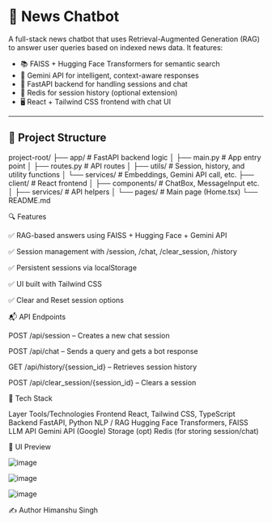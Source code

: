 # 📰 News Chatbot

A full-stack news chatbot that uses Retrieval-Augmented Generation (RAG) to answer user queries based on indexed news data. It features:

- 📚 FAISS + Hugging Face Transformers for semantic search
- 🤖 Gemini API for intelligent, context-aware responses
- 🚀 FastAPI backend for handling sessions and chat
- 🧠 Redis for session history (optional extension)
- 🖥️ React + Tailwind CSS frontend with chat UI

---

## 📁 Project Structure

project-root/
├── app/ # FastAPI backend logic
│ ├── main.py # App entry point
│ ├── routes.py # API routes
│ ├── utils/ # Session, history, and utility functions
│ └── services/ # Embeddings, Gemini API call, etc.
├── client/ # React frontend
│ ├── components/ # ChatBox, MessageInput etc.
│ ├── services/ # API helpers
│ └── pages/ # Main page (Home.tsx)
└── README.md

🔍 Features

✅ RAG-based answers using FAISS + Hugging Face + Gemini API

✅ Session management with /session, /chat, /clear_session, /history

✅ Persistent sessions via localStorage

✅ UI built with Tailwind CSS

✅ Clear and Reset session options

📬 API Endpoints

POST /api/session – Creates a new chat session

POST /api/chat – Sends a query and gets a bot response

GET /api/history/{session_id} – Retrieves session history

POST /api/clear_session/{session_id} – Clears a session

🧪 Tech Stack

Layer	Tools/Technologies
Frontend	React, Tailwind CSS, TypeScript
Backend	FastAPI, Python
NLP / RAG	Hugging Face Transformers, FAISS
LLM API	Gemini API (Google)
Storage (opt)	Redis (for storing session/chat)

📸 UI Preview

![image](https://github.com/user-attachments/assets/bcd04f37-8940-41f2-80e6-f0e42499e390)

![image](https://github.com/user-attachments/assets/c9f2c7b9-d498-444a-9b76-83062a8e5050)

![image](https://github.com/user-attachments/assets/03ea3682-33b5-480c-91e7-9002bf1746e8)


✍️ Author
Himanshu Singh
